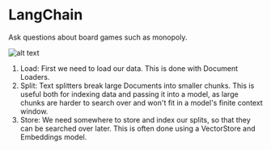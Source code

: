 # LangChain 

Ask questions about board games such as monopoly.


![alt text](https://python.langchain.com/assets/images/rag_indexing-8160f90a90a33253d0154659cf7d453f.png)


1. Load: First we need to load our data. This is done with Document Loaders.
2. Split: Text splitters break large Documents into smaller chunks. This is useful both for indexing data and passing it into a model, as large chunks are harder to search over and won't fit in a model's finite context window.
3. Store: We need somewhere to store and index our splits, so that they can be searched over later. This is often done using a VectorStore and Embeddings model.